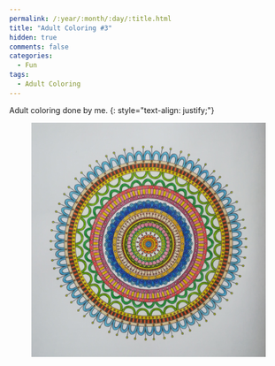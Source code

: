 ```yaml
---
permalink: /:year/:month/:day/:title.html
title: "Adult Coloring #3"
hidden: true
comments: false
categories:
  - Fun
tags:
  - Adult Coloring
---
```


Adult coloring done by me.
{: style="text-align: justify;"}
<br>

<figure>
    <a href="/assets/fun/2018/09/20/IMG_20180920_004826.jpg"><img src="/assets/fun/2018/09/20/IMG_20180920_004826.jpg"></a>
</figure>
